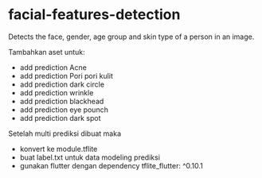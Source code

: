 # facial-features-detection
Detects the face, gender, age group and skin type of a person in an image.

Tambahkan aset untuk:
- add prediction Acne
- add prediction Pori pori kulit
- add prediction dark circle
- add prediction wrinkle
- add prediction blackhead
- add prediction eye pounch
- add prediction dark spot

Setelah multi prediksi dibuat maka
- konvert ke module.tflite
- buat label.txt untuk data modeling prediksi
- gunakan flutter dengan dependency  tflite_flutter: ^0.10.1
  
